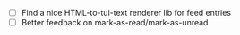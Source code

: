 - [ ] Find a nice HTML-to-tui-text renderer lib for feed entries
- [ ] Better feedback on mark-as-read/mark-as-unread
